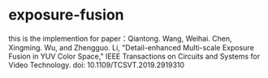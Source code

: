 # exposure-fusion
this is the implemention for paper：Qiantong. Wang, Weihai. Chen, Xingming. Wu, and Zhengguo. Li, "Detail-enhanced Multi-scale Exposure Fusion in YUV Color Space," IEEE Transactions on Circuits and Systems for Video Technology. doi: 10.1109/TCSVT.2019.2919310
